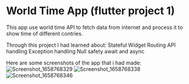 # World Time App (flutter project 1)
This app use world time API to fetch data from internet and process it to show time of different contries.

Through this project I had learned about:
Stateful Widget
Routing
API handling
Exception handling
Null safety
await and async

Here are some screenshots of the app that i had made:
![Screenshot_1658768329](https://user-images.githubusercontent.com/94797459/180854400-4a1af895-9270-45e3-951e-3aafdbf896fa.png)
![Screenshot_1658768338](https://user-images.githubusercontent.com/94797459/180854414-875c6785-bfce-446c-9434-6e2d6935420e.png)
![Screenshot_1658768346](https://user-images.githubusercontent.com/94797459/180854421-38327c57-aea0-4af3-ade1-e8a2ef27e1ec.png)

